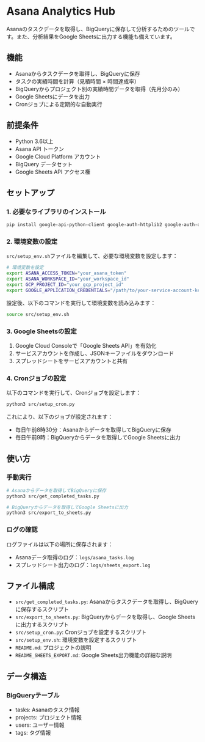 # Asana Analytics Hub

Asanaのタスクデータを取得し、BigQueryに保存して分析するためのツールです。また、分析結果をGoogle Sheetsに出力する機能も備えています。

## 機能

- Asanaからタスクデータを取得し、BigQueryに保存
- タスクの実績時間を計算（見積時間 × 時間達成率）
- BigQueryからプロジェクト別の実績時間データを取得（先月分のみ）
- Google Sheetsにデータを出力
- Cronジョブによる定期的な自動実行

## 前提条件

- Python 3.6以上
- Asana API トークン
- Google Cloud Platform アカウント
- BigQuery データセット
- Google Sheets API アクセス権

## セットアップ

### 1. 必要なライブラリのインストール

```bash
pip install google-api-python-client google-auth-httplib2 google-auth-oauthlib google-cloud-bigquery python-crontab
```

### 2. 環境変数の設定

`src/setup_env.sh`ファイルを編集して、必要な環境変数を設定します：

```bash
# 環境変数を設定
export ASANA_ACCESS_TOKEN="your_asana_token"
export ASANA_WORKSPACE_ID="your_workspace_id"
export GCP_PROJECT_ID="your_gcp_project_id"
export GOOGLE_APPLICATION_CREDENTIALS="/path/to/your-service-account-key.json"
```

設定後、以下のコマンドを実行して環境変数を読み込みます：

```bash
source src/setup_env.sh
```

### 3. Google Sheetsの設定

1. Google Cloud Consoleで「Google Sheets API」を有効化
2. サービスアカウントを作成し、JSONキーファイルをダウンロード
3. スプレッドシートをサービスアカウントと共有

### 4. Cronジョブの設定

以下のコマンドを実行して、Cronジョブを設定します：

```bash
python3 src/setup_cron.py
```

これにより、以下のジョブが設定されます：
- 毎日午前8時30分：Asanaからデータを取得してBigQueryに保存
- 毎日午前9時：BigQueryからデータを取得してGoogle Sheetsに出力

## 使い方

### 手動実行

```bash
# Asanaからデータを取得してBigQueryに保存
python3 src/get_completed_tasks.py

# BigQueryからデータを取得してGoogle Sheetsに出力
python3 src/export_to_sheets.py
```

### ログの確認

ログファイルは以下の場所に保存されます：

- Asanaデータ取得のログ：`logs/asana_tasks.log`
- スプレッドシート出力のログ：`logs/sheets_export.log`

## ファイル構成

- `src/get_completed_tasks.py`: Asanaからタスクデータを取得し、BigQueryに保存するスクリプト
- `src/export_to_sheets.py`: BigQueryからデータを取得し、Google Sheetsに出力するスクリプト
- `src/setup_cron.py`: Cronジョブを設定するスクリプト
- `src/setup_env.sh`: 環境変数を設定するスクリプト
- `README.md`: プロジェクトの説明
- `README_SHEETS_EXPORT.md`: Google Sheets出力機能の詳細な説明

## データ構造

### BigQueryテーブル

- tasks: Asanaのタスク情報
- projects: プロジェクト情報
- users: ユーザー情報
- tags: タグ情報 